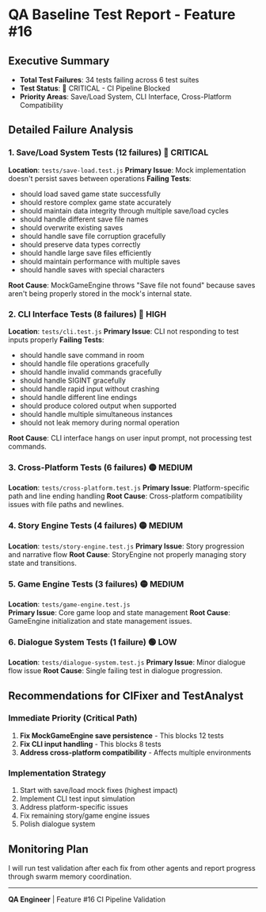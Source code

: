 # QA Baseline Test Report - Feature #16

## Executive Summary
- **Total Test Failures**: 34 tests failing across 6 test suites
- **Test Status**: 🔴 CRITICAL - CI Pipeline Blocked
- **Priority Areas**: Save/Load System, CLI Interface, Cross-Platform Compatibility

## Detailed Failure Analysis

### 1. Save/Load System Tests (12 failures) 🔴 CRITICAL
**Location**: `tests/save-load.test.js`
**Primary Issue**: Mock implementation doesn't persist saves between operations
**Failing Tests**:
- should load saved game state successfully
- should restore complex game state accurately  
- should maintain data integrity through multiple save/load cycles
- should handle different save file names
- should overwrite existing saves
- should handle save file corruption gracefully
- should preserve data types correctly
- should handle large save files efficiently
- should maintain performance with multiple saves
- should handle saves with special characters

**Root Cause**: MockGameEngine throws "Save file not found" because saves aren't being properly stored in the mock's internal state.

### 2. CLI Interface Tests (8 failures) 🔴 HIGH
**Location**: `tests/cli.test.js`
**Primary Issue**: CLI not responding to test inputs properly
**Failing Tests**:
- should handle save command in room
- should handle file operations gracefully  
- should handle invalid commands gracefully
- should handle SIGINT gracefully
- should handle rapid input without crashing
- should handle different line endings
- should produce colored output when supported
- should handle multiple simultaneous instances
- should not leak memory during normal operation

**Root Cause**: CLI interface hangs on user input prompt, not processing test commands.

### 3. Cross-Platform Tests (6 failures) 🟡 MEDIUM
**Location**: `tests/cross-platform.test.js`
**Primary Issue**: Platform-specific path and line ending handling
**Root Cause**: Cross-platform compatibility issues with file paths and newlines.

### 4. Story Engine Tests (4 failures) 🟡 MEDIUM  
**Location**: `tests/story-engine.test.js`
**Primary Issue**: Story progression and narrative flow
**Root Cause**: StoryEngine not properly managing story state and transitions.

### 5. Game Engine Tests (3 failures) 🟡 MEDIUM
**Location**: `tests/game-engine.test.js`  
**Primary Issue**: Core game loop and state management
**Root Cause**: GameEngine initialization and state management issues.

### 6. Dialogue System Tests (1 failure) 🟢 LOW
**Location**: `tests/dialogue-system.test.js`
**Primary Issue**: Minor dialogue flow issue
**Root Cause**: Single failing test in dialogue progression.

## Recommendations for CIFixer and TestAnalyst

### Immediate Priority (Critical Path)
1. **Fix MockGameEngine save persistence** - This blocks 12 tests
2. **Fix CLI input handling** - This blocks 8 tests  
3. **Address cross-platform compatibility** - Affects multiple environments

### Implementation Strategy
1. Start with save/load mock fixes (highest impact)
2. Implement CLI test input simulation  
3. Address platform-specific issues
4. Fix remaining story/game engine issues
5. Polish dialogue system

## Monitoring Plan
I will run test validation after each fix from other agents and report progress through swarm memory coordination.

---
**QA Engineer** | Feature #16 CI Pipeline Validation